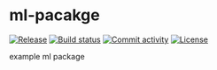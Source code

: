 # ml-pacakge

[![Release](https://img.shields.io/github/v/release/example/ml-pacakge)](https://img.shields.io/github/v/release/example/ml-pacakge)
[![Build status](https://img.shields.io/github/actions/workflow/status/example/ml-pacakge/main.yml?branch=main)](https://github.com/example/ml-pacakge/actions/workflows/main.yml?query=branch%3Amain)
[![Commit activity](https://img.shields.io/github/commit-activity/m/example/ml-pacakge)](https://img.shields.io/github/commit-activity/m/example/ml-pacakge)
[![License](https://img.shields.io/github/license/example/ml-pacakge)](https://img.shields.io/github/license/example/ml-pacakge)

example ml package
